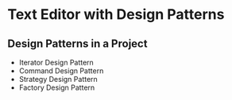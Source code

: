 # Text Editor with Design Patterns
## Design Patterns in a Project 
* Iterator Design Pattern
* Command Design Pattern
* Strategy Design Pattern
* Factory Design Pattern

